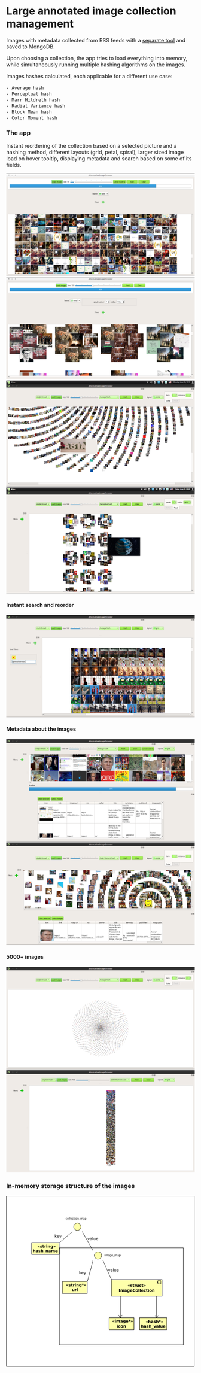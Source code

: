 # Large annotated image collection management
Images with metadata collected from RSS feeds with a [separate tool](https://github.com/czimbortibor/rss-atom-feedscraper) and saved to MongoDB.

Upon choosing a collection, the app tries to load everything into memory, while simultaneously running multiple hashing algorithms on the images.

Images hashes calculated, each applicable for a different use case:

    - Average hash
    - Perceptual hash
    - Marr Hildreth hash
    - Radial Variance hash
    - Block Mean hash
    - Color Moment hash


### The app

Instant reordering of the collection based on a selected picture and a hashing method, different layouts (grid, petal, spiral), larger sized image load on hover tooltip, displaying metadata and search based on some of its fields.

![Image](./screenshots/app_screenshot_grid.png)
![Image](./screenshots/app_screenshot_petals.png)
![Image](./screenshots/spiral_5000.png)
![Image](./screenshots/petal+tooltip.png)

#### Instant search and reorder
![Image](./screenshots/filter_GoT.png)

#### Metadata about the images
![Image](./screenshots/grid_metadata.png)
![Image](./screenshots/spiral+metadata.png)

#### 5000+ images
![Image](./screenshots/spiral_5000_zoomout.png)
![Image](./screenshots/grid_color.png)


### In-memory storage structure of the images
![Image](./screenshots/collection_struct.png)

